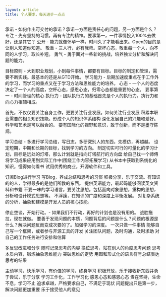 ```yaml
---
layout: article
title: 个人要求，每天进步一点点
---
```



承诺 - 如何作出可交付的承诺？承诺一方面是责任心的问题，另一方面是什么？
专注 - 先有坚持的习惯，再有专注的精神。要事第一，一件事情投入100%去做好，还是其它？
公开 - 能力就像怀孕一样，时间久了才能看出来。Open的目的是让别人知道你知道。
敬重 - 三人行，必有我师。空杯心态，敬重每一个人，向不同的人学习，取长补短。
勇气 - 勇于面对一些新的挑战，培养独立分析和解决问题的能力。



目标原则 - 大到职业规划，小到每件事情，都要有目标。目标的制定和管理，需要不断实践。最基本的还是从GTD开始。
学习能力 - 后期加速度重点在于工作外的学习，而学习的重点又在于学习方法和思维能力的培养。
心态     - 一个人的态度决定了一个人的高度，空杯心态，感恩心态，归零心态都是重要的心态。
要事第一 - 时间管理的核心
执行力   - 团队执行力的基础首先是个人的执行力。执行力和向心力相辅相成。


首先，不仅仅要关注自身工作，更要关注行业发展。如何关注行业发展
积累本职业需要的相关知识技能。形成个人的知识体系结构
深化发展自己的兴趣和爱好。科学和艺术是可以融合的。
要有国际化的视野和意识，敢于创新，而不是墨守陈规。



学习总结 - 多进行学习总结，写日志，多研究别人的东西，先模仿，再超越。
设定短期，中期和长期的目标，找到学习的方向。
制定切实可行的可量化的学习计划，目标是远处的灯塔，那么计划就是指向灯塔航行的方向盘
给自己找一个师傅
将学习成果应用到实际工作中(围绕工作内容拓展学习)
从书本中获取到系统化的知识，懂得如何看书
试用优秀的商业，开源软件和工具。


订阅Blog进行学习
写Blog，养成总结和思考的习惯
积极分享，乐于交流。有知识的的人，学得最多的是他们所教的东西。
提供英语能力，最起码能够阅读英文资料和书籍
不要一味的学习语言，要关注思想。包括面向对象思想，重构的思想，分析和设计模式思想等。
不浮躁，在知识的广度和深度上平衡发展。
对复杂系统的分析，抽象和建模是开发人员的核心技能。



停止空谈，开始行动。- 如果我们不行动，再好的计划也是没有用的。
战胜拖拉，现在就做。
要善于发现问题的本质，问题背后的问题是什么？问题的根源是什么？解决问题反而变成次要的了。加强学习的深度。
一次只做一件事情
能够自己写一个框架，或者参与开源工具的开发
关注团队问题，及时沟通，及时求助
对自己的工作任务进行安排和估算



多反思改进和分享
随时记录思考的内容
换位思考，站在别人的角度思考问题
思考本质内容，锻炼抽象思维能力
突破思维的定势
用图和形式化的语言符号总结表达思考的结果


主动学习，快乐学习，有价值的学习，终身学习
积极开放，乐于接收新东西并勇于尝试，乐于分享
学习工作化，工作学习化
感恩心态和感恩心态
贵在坚持，生命不息，学习不止
追求卓越，严格要求自己，不满足于现状
问题提出只是第一步，解决问题更加重要
乐于接受他人的意见
